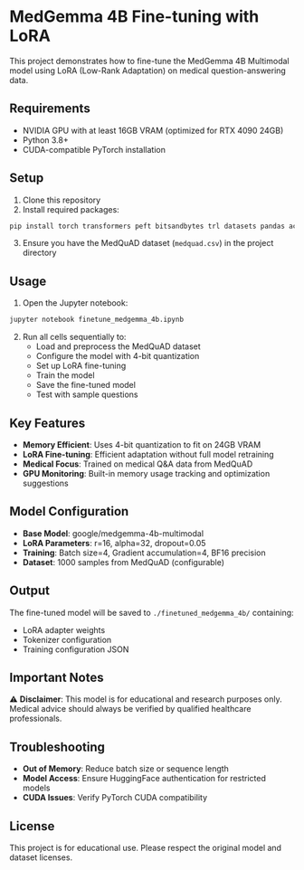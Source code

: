 # MedGemma 4B Fine-tuning with LoRA

This project demonstrates how to fine-tune the MedGemma 4B Multimodal model using LoRA (Low-Rank Adaptation) on medical question-answering data.

## Requirements

- NVIDIA GPU with at least 16GB VRAM (optimized for RTX 4090 24GB)
- Python 3.8+
- CUDA-compatible PyTorch installation

## Setup

1. Clone this repository
2. Install required packages:
```bash
pip install torch transformers peft bitsandbytes trl datasets pandas accelerate
```

3. Ensure you have the MedQuAD dataset (`medquad.csv`) in the project directory

## Usage

1. Open the Jupyter notebook:
```bash
jupyter notebook finetune_medgemma_4b.ipynb
```

2. Run all cells sequentially to:
   - Load and preprocess the MedQuAD dataset
   - Configure the model with 4-bit quantization
   - Set up LoRA fine-tuning
   - Train the model
   - Save the fine-tuned model
   - Test with sample questions

## Key Features

- **Memory Efficient**: Uses 4-bit quantization to fit on 24GB VRAM
- **LoRA Fine-tuning**: Efficient adaptation without full model retraining
- **Medical Focus**: Trained on medical Q&A data from MedQuAD
- **GPU Monitoring**: Built-in memory usage tracking and optimization suggestions

## Model Configuration

- **Base Model**: google/medgemma-4b-multimodal
- **LoRA Parameters**: r=16, alpha=32, dropout=0.05
- **Training**: Batch size=4, Gradient accumulation=4, BF16 precision
- **Dataset**: 1000 samples from MedQuAD (configurable)

## Output

The fine-tuned model will be saved to `./finetuned_medgemma_4b/` containing:
- LoRA adapter weights
- Tokenizer configuration
- Training configuration JSON

## Important Notes

⚠️ **Disclaimer**: This model is for educational and research purposes only. Medical advice should always be verified by qualified healthcare professionals.

## Troubleshooting

- **Out of Memory**: Reduce batch size or sequence length
- **Model Access**: Ensure HuggingFace authentication for restricted models
- **CUDA Issues**: Verify PyTorch CUDA compatibility

## License

This project is for educational use. Please respect the original model and dataset licenses. 